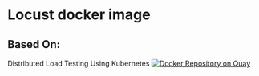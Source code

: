 # Locust docker image 

## Based On: 
Distributed Load Testing Using Kubernetes [![Docker Repository on Quay](https://quay.io/repository/honestbee/locust/status "Docker Repository on Quay")](https://quay.io/repository/honestbee/locust)
